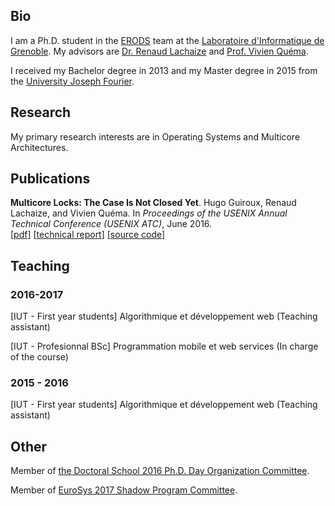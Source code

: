 ## Bio

I am a Ph.D. student in the [ERODS](http://erods.imag.fr/) team at the [Laboratoire d'Informatique de Grenoble](http://lig.imag.fr/).
My advisors are [Dr. Renaud Lachaize](http://lig-membres.imag.fr/rlachaiz/) and [Prof. Vivien Qu&eacute;ma](http://lig-membres.imag.fr/quema/).

I received my Bachelor degree in 2013 and my Master degree in 2015 from the [University Joseph Fourier](https://www.ujf-grenoble.fr/).

## Research

My primary research interests are in Operating Systems and Multicore Architectures.

## Publications

**Multicore Locks: The Case Is Not Closed Yet**. Hugo Guiroux, Renaud Lachaize, and Vivien Quéma. In *Proceedings of the USENIX Annual Technical Conference (USENIX ATC)*, June 2016.<br />
[[pdf](assets/multicore_locks_atc16.pdf)] [[technical report](assets/multicore_locks_techrep.pdf)] [[source code](https://www.github.com/multicore-locks/litl)]

## Teaching

### 2016-2017

[IUT - First year students] Algorithmique et développement web (Teaching assistant)

[IUT - Profesionnal BSc] Programmation mobile et web services (In charge of the course)

### 2015 - 2016

[IUT - First year students] Algorithmique et développement web (Teaching assistant)

## Other

Member of [the Doctoral School 2016 Ph.D. Day Organization Committee](http://www.adum.fr/as/ed/page.pl?site=edmstii&page=journeeDoctorants).

Member of [EuroSys 2017 Shadow Program Committee](http://eurosys2017.org/).